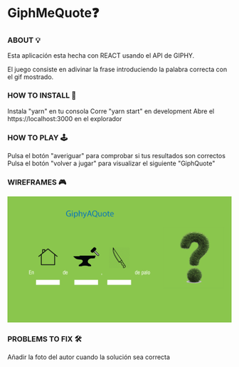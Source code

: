 # GiphMeQuote❓

### ABOUT 💡

Esta aplicación esta hecha con REACT usando el API de GIPHY.

El juego consiste en adivinar la frase introduciendo la palabra correcta con el gif mostrado.

### HOW TO INSTALL 🔌

Instala "yarn" en tu consola
Corre "yarn start" en development
Abre el https://localhost:3000 en el explorador

### HOW TO PLAY 🕹

Pulsa el botón "averiguar" para comprobar si tus resultados son correctos
Pulsa el botón "volver a jugar" para visualizar el siguiente "GiphQuote"

### WIREFRAMES 🎮

![](./WIREFRAME.png)

### PROBLEMS TO FIX 🛠

Añadir la foto del autor cuando la solución sea correcta
